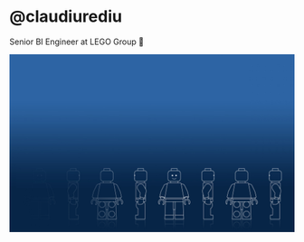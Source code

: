 # @claudiurediu

Senior BI Engineer at LEGO Group 👋

<img src="LEGO_Transformation.jpg" alt="LEGO Wallpaper" />
